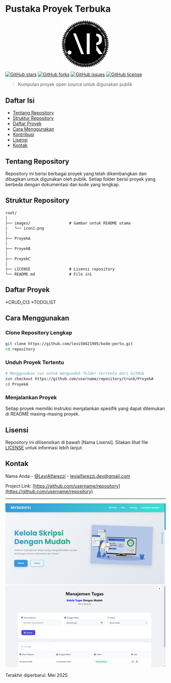 # Pustaka Proyek Terbuka

<img src="images/icon1.png" width="150" alt="Logo" style="display: block; margin: 0 auto;">


[![GitHub stars](https://img.shields.io/github/stars/levi50421905/kode-porto?style=flat-square)](https://github.com/levi50421905/kode-porto/stargazers)
[![GitHub forks](https://img.shields.io/github/forks/levi50421905/kode-porto?style=flat-square)](https://github.com/levi50421905/kode-porto/network/members)
[![GitHub issues](https://img.shields.io/github/issues/levi50421905/kode-porto?style=flat-square)](https://github.com/levi50421905/kode-porto/issues)
[![GitHub license](https://img.shields.io/github/license/levi50421905/kode-porto?style=flat-square)](https://github.com/levi50421905/kode-porto/blob/main/LICENSE)

> Kumpulan proyek open source untuk digunakan publik

## Daftar Isi

- [Tentang Repository](#tentang-repository)
- [Struktur Repository](#struktur-repository)
- [Daftar Proyek](#daftar-proyek)
- [Cara Menggunakan](#cara-menggunakan)
- [Kontribusi](#kontribusi)
- [Lisensi](#lisensi)
- [Kontak](#kontak)

## Tentang Repository

Repository ini berisi berbagai proyek yang telah dikembangkan dan dibagikan untuk digunakan oleh publik. Setiap folder berisi proyek yang berbeda dengan dokumentasi dan kode yang lengkap.

## Struktur Repository

```
root/
│
├── images/                 # Gambar untuk README utama
│   └── icon1.png
│
├── ProyekA
│
├── ProyekB
│
├── ProyekC
│
├── LICENSE                 # Lisensi repository
└── README.md               # File ini
```

## Daftar Proyek

*CRUD_CI3
*TODOLIST

## Cara Menggunakan

### Clone Repository Lengkap

```bash
git clone https://github.com/levi50421905/kode-porto.git
cd repository
```

### Unduh Proyek Tertentu

```bash
# Menggunakan svn untuk mengunduh folder tertentu dari GitHub
svn checkout https://github.com/username/repository/trunk/ProyekA
cd ProyekA
```

### Menjalankan Proyek

Setiap proyek memiliki instruksi menjalankan spesifik yang dapat ditemukan di README masing-masing proyek.

## Lisensi

Repository ini dilisensikan di bawah [Nama Lisensi]. Silakan lihat file [LICENSE](LICENSE) untuk informasi lebih lanjut.

## Kontak

Nama Anda - [@LeviAlfarezzi](https://instagram.com/levialfrz_) - levialfarezzi.dev@gmail.com

Project Link: [https://github.com/username/repository](https://github.com/username/repository)

---

![Showcase](images/myskripsiss.png)
![Showcase](images/imgp1.png)

Terakhir diperbarui: Mei 2025
